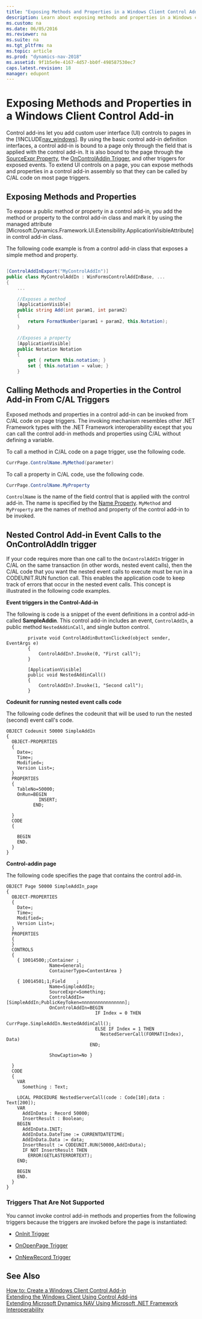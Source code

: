 ```yaml
---
title: "Exposing Methods and Properties in a Windows Client Control Add-in"
description: Learn about exposing methods and properties in a Windows client control add-in.
ms.custom: na
ms.date: 06/05/2016
ms.reviewer: na
ms.suite: na
ms.tgt_pltfrm: na
ms.topic: article
ms.prod: "dynamics-nav-2018"
ms.assetid: 9f1b5e9e-4167-4d57-bb0f-498587530ec7
caps.latest.revision: 18
manager: edupont
---
```

# Exposing Methods and Properties in a Windows Client Control Add-in
Control add-ins let you add custom user interface \(UI\) controls to pages in the [!INCLUDE[nav_windows](includes/nav_windows_md.md)]. By using the basic control add-in definition interfaces, a control add-in is bound to a page only through the field that is applied with the control add-in. It is also bound to the page through the [SourceExpr Property](SourceExpr-Property.md), the [OnControlAddin Trigger](OnControlAddin-Trigger.md), and other triggers for exposed events. To extend UI controls on a page, you can expose methods and properties in a control add-in assembly so that they can be called by C/AL code on most page triggers.  

## Exposing Methods and Properties  
 To expose a public method or property in a control add-in, you add the method or property to the control add-in class and mark it by using the managed attribute [Microsoft.Dynamics.Framework.UI.Extensibility.ApplicationVisibleAttribute]<!--(https://docs.microsoft.com/search/index?dataSource=previousVersions&search=Microsoft.Dynamics.Framework.UI.Extensibility.ApplicationVisibleAttribute)--> in control add-in class.  

 The following code example is from a control add-in class that exposes a simple method and property.  

```c#  

[ControlAddInExport("MyControlAddIn")]  
public class MyControlAddIn : WinFormsControlAddInBase, ...  
{  
    ...  

    //Exposes a method  
    [ApplicationVisible]  
    public string Add(int param1, int param2)  
    {  
        return FormatNumber(param1 + param2, this.Notation);  
    }  

    //Exposes a property  
    [ApplicationVisible]  
    public Notation Notation  
    {  
        get { return this.notation; }  
        set { this.notation = value; }  
    }  

```  

## Calling Methods and Properties in the Control Add-in From C/AL Triggers  
 Exposed methods and properties in a control add-in can be invoked from C/AL code on page triggers. The invoking mechanism resembles other .NET Framework types with the .NET Framework interoperability except that you can call the control add-in methods and properties using C/AL without defining a variable.  

 To call a method in C/AL code on a page trigger, use the following code.  

```c#  
CurrPage.ControlName.MyMethod(parameter)  
```  

 To call a property in C/AL code, use the following code.  

```c#  
CurrPage.ControlName.MyProperty  
```  

 `ControlName` is the name of the field control that is applied with the control add-in. The name is specified by the [Name Property](Name-Property.md). `MyMethod` and `MyProperty` are the names of method and property of the control add-in to be invoked.  


## Nested Control Add-in Event Calls to the OnControlAddIn trigger 
If your code requires more than one call to the `OnControlAddIn` trigger in C/AL on the same transaction (in other words, nested event calls), then the C/AL code that you want the nested event calls to execute must be run in a CODEUNIT.RUN function call. This enables the application code to keep track of errors that occur in the nested event calls. This concept is illustrated in the following code examples. 

**Event triggers in the Control-Add-in**

The following is code is a snippet of the event definitions in a control add-in called **SampleAddin**. This control add-in includes an event, `ControlAddIn`, a public method `NestedAddinCall`, and single button control.

```
        private void ControlAddinButtonClicked(object sender, EventArgs e)
        {
            ControlAddIn?.Invoke(0, "First call");
        }

        [ApplicationVisible]
        public void NestedAddinCall()
        {
            ControlAddIn?.Invoke(1, "Second call");
        }
```

**Codeunit for running nested event calls code** 

The following code defines the codeunit that will be used to run the nested (second) event call's code. 

```
OBJECT Codeunit 50000 SimpleAddIn
{
  OBJECT-PROPERTIES
  {
    Date=;
    Time=;
    Modified=;
    Version List=;
  }
  PROPERTIES
  {
    TableNo=50000;
    OnRun=BEGIN
            INSERT;
          END;

  }
  CODE
  {

    BEGIN
    END.
  }
}
```

**Control-addin page**

The following code specifies the page that contains the control add-in.

```
OBJECT Page 50000 SimpleAddIn_page
{
  OBJECT-PROPERTIES
  {
    Date=;
    Time=;
    Modified=;
    Version List=;
  }
  PROPERTIES
  {
  }
  CONTROLS
  {
    { 10014500;;Container ;
                Name=General;
                ContainerType=ContentArea }

    { 10014501;1;Field    ;
                Name=SimpleAddIn;
                SourceExpr=Something;
                ControlAddIn=[SimpleAddIn;PublicKeyToken=nnnnnnnnnnnnnnnn];
                OnControlAddIn=BEGIN
                                 IF Index = 0 THEN
                                   CurrPage.SimpleAddIn.NestedAddinCall();
                                 ELSE IF Index = 1 THEN
                                   NestedServerCall(FORMAT(Index), Data)  
                               END;

                ShowCaption=No }

  }
  CODE
  {
    VAR
      Something : Text;

    LOCAL PROCEDURE NestedServerCall(code : Code[10];data : Text[200]);
    VAR
      AddInData : Record 50000;
      InsertResult : Boolean;
    BEGIN
      AddInData.INIT;
      AddInData.DateTime := CURRENTDATETIME;
      AddInData.Data := data;
      InsertResult := CODEUNIT.RUN(50000,AddInData);
      IF NOT InsertResult THEN
        ERROR(GETLASTERRORTEXT);
    END;

    BEGIN
    END.
  }
}
```

### Triggers That Are Not Supported  
 You cannot invoke control add-in methods and properties from the following triggers because the triggers are invoked before the page is instantiated:  

-   [OnInit Trigger](OnInit-Trigger.md)  

-   [OnOpenPage Trigger](OnOpenPage-Trigger.md)  

-   [OnNewRecord Trigger](OnNewRecord-Trigger.md)  

## See Also  
 [How to: Create a Windows Client Control Add-in](How-to--Create-a-Windows-Client-Control-Add-in.md)   
 [Extending the Windows Client Using Control Add-ins](Extending-the-Windows-Client-Using-Control-Add-ins.md)   
 [Extending Microsoft Dynamics NAV Using Microsoft .NET Framework Interoperability](Extending-Microsoft-Dynamics-NAV-Using-Microsoft-.NET-Framework-Interoperability.md)